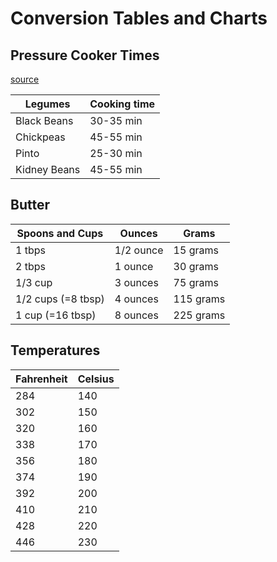 # Conversion Tables and Charts

## Pressure Cooker Times

[source](https://pipingpotcurry.com/wp-content/uploads/2023/04/IP-lentils-beans-cooking-time-chart-1200-%C3%97-900-px.jpg)

| Legumes         | Cooking time    |
| --------------- | --------------- |
| Black Beans     | 30-35 min       |
| Chickpeas       | 45-55 min       |
| Pinto           | 25-30 min       |
| Kidney Beans    | 45-55 min       |

## Butter

| Spoons and Cups    | Ounces          | Grams           |
| ----------------   | --------------- | --------------- |
| 1 tbps             | 1/2 ounce       | 15 grams        |
| 2 tbps             | 1 ounce         | 30 grams        |
| 1/3 cup            | 3 ounces        | 75 grams        |
| 1/2 cups (=8 tbsp) | 4 ounces        | 115 grams       |
| 1 cup (=16 tbsp)   | 8 ounces        | 225 grams       |

## Temperatures

| Fahrenheit      | Celsius         |
| --------------- | --------------- |
| 284             | 140             |
| 302             | 150             |
| 320             | 160             |
| 338             | 170             |
| 356             | 180             |
| 374             | 190             |
| 392             | 200             |
| 410             | 210             |
| 428             | 220             |
| 446             | 230             |
